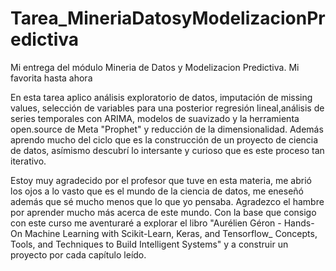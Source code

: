 # Tarea_MineriaDatosyModelizacionPredictiva
Mi entrega del módulo Mineria de Datos y Modelizacion Predictiva. Mi favorita hasta ahora

En esta tarea aplico análisis exploratorio de datos, imputación de missing values, selección de variables para una posterior regresión lineal,análisis de series temporales con ARIMA, modelos de suavizado y la herramienta open.source de Meta "Prophet" y reducción de la dimensionalidad. Además aprendo mucho del ciclo que es la construcción de un proyecto de ciencia de datos, asímismo descubrí lo intersante y curioso que es este proceso tan iterativo.

Estoy muy agradecido por el profesor que tuve en esta materia, me abrió los ojos a lo vasto que es el mundo de la ciencia de datos, me eneseñó además que sé mucho menos que lo que yo pensaba. Agradezco el hambre por aprender mucho más acerca de este mundo. Con la base que consigo con este curso me aventuraré a explorar el libro "Aurélien Géron - Hands-On Machine Learning with Scikit-Learn, Keras, and Tensorflow_ Concepts, Tools, and Techniques to Build Intelligent Systems" y a construir un proyecto por cada capítulo leído.
